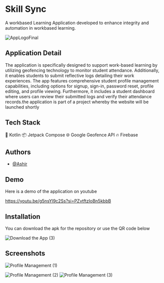 
# Skill Sync 

A workbased Learning Application developed to enhance integrity and automation in workbased learning. 



![AppLogoFinal](https://github.com/Ashi0066/Skill-SYnc-Visible/assets/108072595/7ee2b2f8-d6db-433a-9c2b-7a51aeeb42e4)


## Application Detail
The application is specifically designed to support work-based learning by utilizing geofencing technology to monitor student attendance. Additionally, it enables students to submit reflective logs detailing their work experiences. The app features comprehensive student profile management capabilities, including options for signup, sign-in, password reset, profile editing, and profile viewing. Furthermore, it includes a student dashboard where users can review their submitted logs and verify their attendance records.the application is part of a project whereby the website will be launched shortly 
## Tech Stack 
🔹 Kotlin
 📦 Jetpack Compose
🌐 Google Geofence API
🔥 Firebase



## Authors

- [@Ashir](https://github.com/Ashi0066)


## Demo

Here is a demo of the application on youtube 

https://youtu.be/g5nsYl9c2Ss?si=PZvtftzIoBn5kbbB


## Installation

You can download the apk for the repository or use the QR code below 

![Download the App (3)](https://github.com/Ashi0066/Skill-SYnc-Visible/assets/108072595/96b8a1f2-0c0a-4f11-9347-df9d2f674acf)


## Screenshots


![Profile Management (1)](https://github.com/Ashi0066/Skill-SYnc-Visible/assets/108072595/9ef8e2b4-1b4a-49a4-8161-44743c24a001)

![Profile Management (2)](https://github.com/Ashi0066/Skill-SYnc-Visible/assets/108072595/e015ef42-1087-4acf-b673-487c8d01b761)
![Profile Management (3)](https://github.com/Ashi0066/Skill-SYnc-Visible/assets/108072595/17257dcf-186e-45cb-9dd8-8b643644f877)

